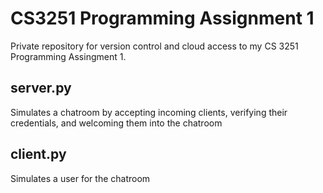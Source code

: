 # CS3251 Programming Assignment 1
Private repository for version control and cloud access to my CS 3251 Programming Assingment 1.

## server.py
Simulates a chatroom by accepting incoming clients, verifying their credentials, and welcoming them into the chatroom

## client.py
Simulates a user for the chatroom
